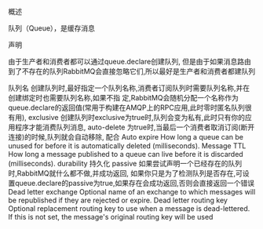 概述

队列（Queue），是缓存消息


声明

由于生产者和消费者都可以通过queue.declare创建队列,
但是由于如果消息路由到了不存在的队列RabbitMQ会直接忽略它们,所以最好是生产者和消费者都建队列


队列名
创建队列时,最好指定一个队列名称,消费者订阅队列时需要队列名称,并在创建绑定时也需要队列名称,如果不指	定,RabbitMQ会随机分配一个名称作为queue.declare的返回值(常用于构建在AMQP上的RPC应用,此时零时匿名队列很有用),
exclusive
创建队列时exclusive为true时,队列会变为私有,此时只有你的应用程序才能消费队列消息,
auto-delete
为true时,当最后一个消费者取消订阅(断开连接)的时候,队列就会自动移除,
配合 Auto expire  How long a queue can be unused for before it is automatically deleted (milliseconds).
Message TTL
How long a message published to a queue can live before it is discarded (milliseconds).
durability
持久化
passive
如果尝试声明一个已经存在的队列时,RabbitMQ就什么都不做,并成功返回,
如果你只是为了检测队列是否存在,可设置queue.declare的passive为true,如果存在会成功返回,否则会直接返回一个错误
Dead letter exchange
Optional name of an exchange to which messages will be republished if they are rejected or expire.
Dead letter routing key
Optional replacement routing key to use when a message is dead-lettered. If this is not set, the message's original routing key will be used
